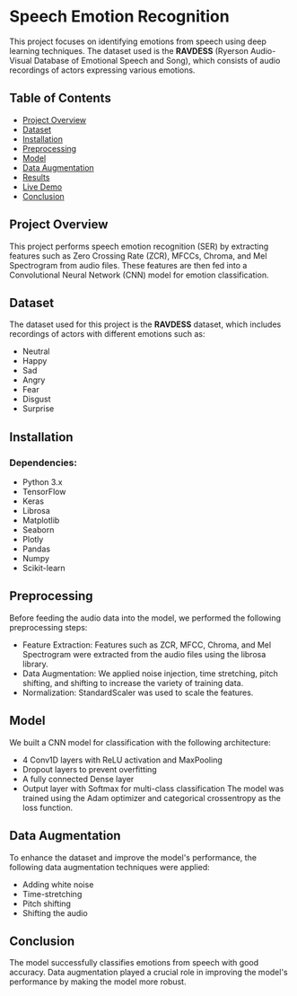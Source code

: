 # Speech Emotion Recognition

This project focuses on identifying emotions from speech using deep learning techniques. The dataset used is the **RAVDESS** (Ryerson Audio-Visual Database of Emotional Speech and Song), which consists of audio recordings of actors expressing various emotions.

## Table of Contents
- [Project Overview](#project-overview)
- [Dataset](#dataset)
- [Installation](#installation)
- [Preprocessing](#preprocessing)
- [Model](#model)
- [Data Augmentation](#data-augmentation)
- [Results](#results)
- [Live Demo](#live-demo)
- [Conclusion](#conclusion)

## Project Overview
This project performs speech emotion recognition (SER) by extracting features such as Zero Crossing Rate (ZCR), MFCCs, Chroma, and Mel Spectrogram from audio files. These features are then fed into a Convolutional Neural Network (CNN) model for emotion classification.

## Dataset
The dataset used for this project is the **RAVDESS** dataset, which includes recordings of actors with different emotions such as:
- Neutral
- Happy
- Sad
- Angry
- Fear
- Disgust
- Surprise

## Installation
### Dependencies:
- Python 3.x
- TensorFlow
- Keras
- Librosa
- Matplotlib
- Seaborn
- Plotly
- Pandas
- Numpy
- Scikit-learn

## Preprocessing
Before feeding the audio data into the model, we performed the following preprocessing steps:
- Feature Extraction: Features such as ZCR, MFCC, Chroma, and Mel Spectrogram were extracted from the audio files using the librosa library.
- Data Augmentation: We applied noise injection, time stretching, pitch shifting, and shifting to increase the variety of training data.
- Normalization: StandardScaler was used to scale the features.

## Model
We built a CNN model for classification with the following architecture:
- 4 Conv1D layers with ReLU activation and MaxPooling
- Dropout layers to prevent overfitting
- A fully connected Dense layer
- Output layer with Softmax for multi-class classification
The model was trained using the Adam optimizer and categorical crossentropy as the loss function.

## Data Augmentation
To enhance the dataset and improve the model's performance, the following data augmentation techniques were applied:
- Adding white noise
- Time-stretching
- Pitch shifting
- Shifting the audio

## Conclusion
The model successfully classifies emotions from speech with good accuracy. Data augmentation played a crucial role in improving the model's performance by making the model more robust.
